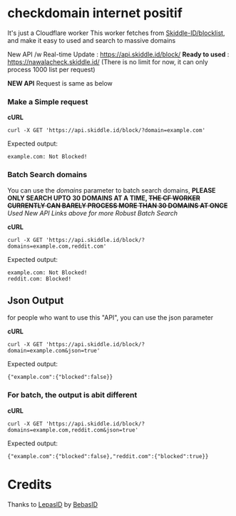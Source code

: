 # checkdomain internet positif
It's just a Cloudflare worker
This worker fetches from [Skiddle-ID/blocklist](https://github.com/Skiddle-ID/blocklist), and make it easy to used and search to massive domains

New API /w Real-time Update : https://api.skiddle.id/block/
**Ready to used** : https://nawalacheck.skiddle.id/ (There is no limit for now, it can only process 1000 list per request)

**NEW API** Request is same as below

### Make a Simple request
**cURL**
```
curl -X GET 'https://api.skiddle.id/block/?domain=example.com'
```

Expected output:
```
example.com: Not Blocked!
```

### Batch Search domains
You can use the *domains* parameter to batch search domains, **PLEASE ONLY SEARCH UPTO 30 DOMAINS AT A TIME, ~~THE CF WORKER CURRENTLY CAN BARELY PROCESS MORE THAN 30 DOMAINS AT ONCE~~** *Used New API Links above for more Robust Batch Search*

**cURL**
```
curl -X GET 'https://api.skiddle.id/block/?domains=example.com,reddit.com'
```

Expected output:
```
example.com: Not Blocked!
reddit.com: Blocked!
```

## Json Output
for people who want to use this "API", you can use the json parameter

**cURL**
```
curl -X GET 'https://api.skiddle.id/block/?domain=example.com&json=true'
```

Expected output:
```
{"example.com":{"blocked":false}}
```

### For batch, the output is abit different

**cURL**
```
curl -X GET 'https://api.skiddle.id/block/?domains=example.com,reddit.com&json=true'
```

Expected output:
```
{"example.com":{"blocked":false},"reddit.com":{"blocked":true}}
```

# Credits
Thanks to [LepasID](https://github.com/lepasid) by [BebasID](https://github.com/bebasid)
